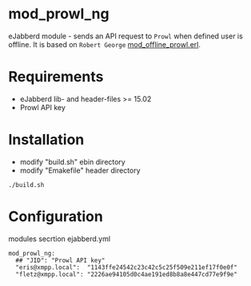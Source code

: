 # mod_prowl_ng

eJabberd module - sends an API request to `Prowl` when defined user is offline. It is based on `Robert George` [mod_offline_prowl.erl](http://www.unsleeping.com/2010/07/31/prowl-module-for-ejabberd/).

# Requirements

- eJabberd lib- and header-files >= 15.02
- Prowl API key

# Installation

* modify "build.sh" ebin directory
* modify "Emakefile" header directory

`./build.sh`

# Configuration

modules secrtion ejabberd.yml

    mod_prowl_ng:
      ## "JID": "Prowl API key"
      "eris@xmpp.local":  "1143ffe24542c23c42c5c25f509e211ef17f0e0f"
      "fletz@xmpp.local": "2226ae94105d0c4ae191ed8b8a8e447cd77e9f9e"

